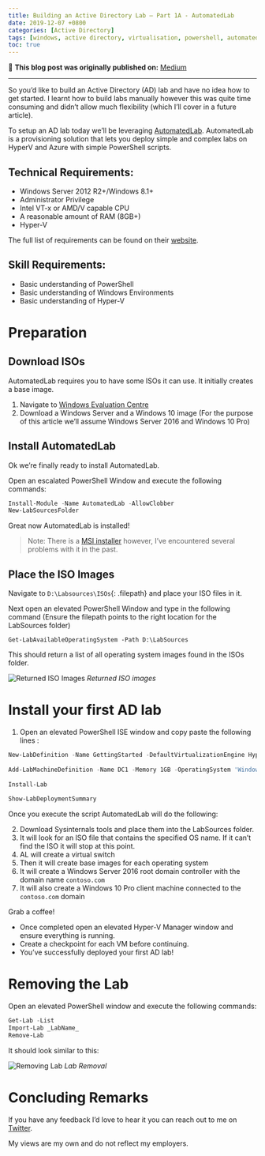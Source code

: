 ```yaml
---
title: Building an Active Directory Lab — Part 1A - AutomatedLab
date: 2019-12-07 +0800
categories: [Active Directory]
tags: [windows, active directory, virtualisation, powershell, automatedlab, hyper-v, homelab, microsoft]
toc: true
---
```


📝 **This blog post was originally published on:** [Medium](https://medium.com/swlh/building-an-active-directory-lab-part-1a-automatedlab-fc2399ebe5be)

---

So you’d like to build an Active Directory (AD) lab and have no idea how to get started. I learnt how to build labs manually however this was quite time consuming and didn’t allow much flexibility (which I’ll cover in a future article).

To setup an AD lab today we’ll be leveraging [AutomatedLab](https://github.com/AutomatedLab/AutomatedLab). AutomatedLab is a provisioning solution that lets you deploy simple and complex labs on HyperV and Azure with simple PowerShell scripts.

## Technical Requirements:

-   Windows Server 2012 R2+/Windows 8.1+
-   Administrator Privilege
-   Intel VT-x or AMD/V capable CPU
-   A reasonable amount of RAM (8GB+)
-   Hyper-V

The full list of requirements can be found on their [website](https://automatedlab.org/en/latest/).

## Skill Requirements:

-   Basic understanding of PowerShell
-   Basic understanding of Windows Environments
-   Basic understanding of Hyper-V

# Preparation

## Download ISOs

AutomatedLab requires you to have some ISOs it can use. It initially creates a base image.

1.  Navigate to [Windows Evaluation Centre](https://www.microsoft.com/en-us/evalcenter/)
2.  Download a Windows Server and a Windows 10 image (For the purpose of this article we’ll assume Windows Server 2016 and Windows 10 Pro)

## Install AutomatedLab

Ok we’re finally ready to install AutomatedLab.

Open an escalated PowerShell Window and execute the following commands:
```powershell
Install-Module -Name AutomatedLab -AllowClobber  
New-LabSourcesFolder
```

Great now AutomatedLab is installed!

> Note: There is a [MSI installer](https://github.com/AutomatedLab/AutomatedLab/releases) however, I’ve encountered several problems with it in the past.

## Place the ISO Images

Navigate to `D:\Labsources\ISOs`{: .filepath} and place your ISO files in it.

Next open an elevated PowerShell Window and type in the following command (Ensure the filepath points to the right location for the LabSources folder)

`Get-LabAvailableOperatingSystem -Path D:\LabSources`

This should return a list of all operating system images found in the ISOs folder.

![Returned ISO Images](https://miro.medium.com/max/700/1*zfdzi3P3VoksGXbvE8IfPA.png)
_Returned ISO images_

# Install your first AD lab

1.  Open an elevated PowerShell ISE window and copy paste the following lines :

```powershell
New-LabDefinition -Name GettingStarted -DefaultVirtualizationEngine HyperV 
  
Add-LabMachineDefinition -Name DC1 -Memory 1GB -OperatingSystem 'Windows Server 2016 Datacenter (Desktop Experience)' -Roles RootDC -DomainName contoso.comAdd-LabMachineDefinition -Name Client1 -Memory 1GB -OperatingSystem 'Windows 10 Pro' -DomainName contoso.com  
  
Install-Lab  
  
Show-LabDeploymentSummary
```

Once you execute the script AutomatedLab will do the following:

2.  Download Sysinternals tools and place them into the LabSources folder.
3.  It will look for an ISO file that contains the specified OS name. If it can’t find the ISO it will stop at this point.
4.  AL will create a virtual switch
5.  Then it will create base images for each operating system
6.  It will create a Windows Server 2016 root domain controller with the domain name `contoso.com`
7.  It will also create a Windows 10 Pro client machine connected to the `contoso.com` domain

Grab a coffee!

-   Once completed open an elevated Hyper-V Manager window and ensure everything is running.
-   Create a checkpoint for each VM before continuing.
-   You’ve successfully deployed your first AD lab!

# Removing the Lab

Open an elevated PowerShell window and execute the following commands:

```powershell
Get-Lab -List  
Import-Lab _LabName_  
Remove-Lab
```

It should look similar to this:

![Removing Lab](https://miro.medium.com/max/700/1*6bvGhKL78_TQ99aoz2DDlQ.png)
_Lab Removal_

# Concluding Remarks

If you have any feedback I’d love to hear it you can reach out to me on [Twitter](https://twitter.com/drunkrhin0).

My views are my own and do not reflect my employers.
